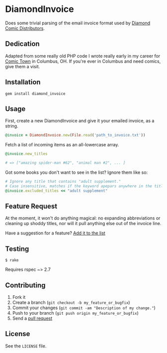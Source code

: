 # DiamondInvoice

Does some trivial parsing of the email invoice format used by [Diamond Comic
Distributors](http://www.diamondcomics.com/). 

## Dedication

Adapted from some really old PHP code I wrote really early in my career for
[Comic Town](http://comictown.net) in Columbus, OH. If you're ever in Columbus
and need comics, give them a visit. 

## Installation

    gem install diamond_invoice

## Usage

First, create a new DiamondInvoice and give it your emailed invoice, as a
string.

```ruby
@invoice = DiamondInvoice.new(File.read('path_to_invoice.txt'))
```

Fetch a list of incoming items as an all-lowercase array.

```ruby
@invoice.new_titles

# => ["amazing spider-man #62", "animal man #2", ... ]
```

Got some books you don't want to see in the list? Ignore them like so:

```ruby
# Ignore any title that contains "adult supplement."
# Case insensitive, matches if the keyword apepars anywhere in the title.
@invoice.excluded_titles << "adult supplement" 
```

## Feature Request

At the moment, it won't do anything magical: no expanding abbreviations or cleaning up shoddy
titles, nor will it pull anything else out of the invoice line.

Have a suggestion for a feature? [Add it to the 
list](https://github.com/joncanady/diamond_invoice/issues/new)

## Testing

    $ rake 

Requires rspec ~> 2.7

## Contributing

1. Fork it
2. Create a branch (`git checkout -b my_feature_or_bugfix`)
3. Commit your changes (`git commit -am "Description of my change."`)
4. Push to your branch (`git push origin my_feature_or_bugfix`)
5. Send a [pull request](http://help.github.com/send-pull-requests/)

## License

See the `LICENSE` file.
